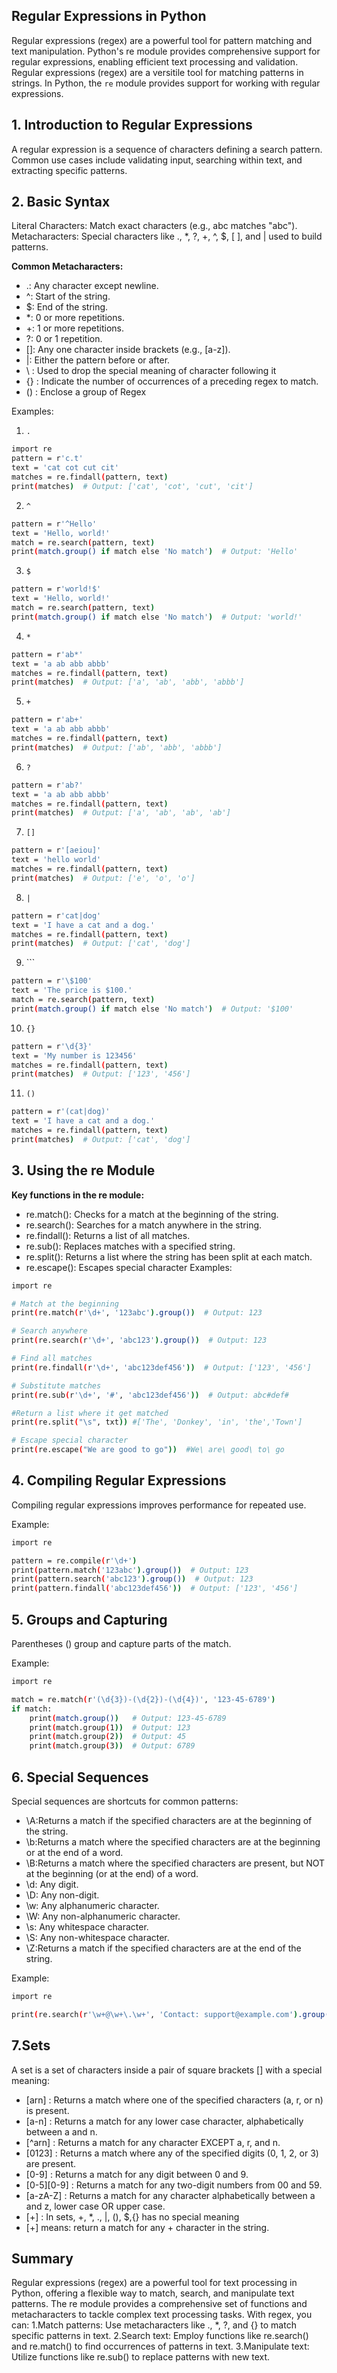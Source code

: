 ## Regular Expressions in Python

Regular expressions (regex) are a powerful tool for pattern matching and text manipulation.
Python's re module provides comprehensive support for regular expressions, enabling efficient text processing and validation.
Regular expressions (regex) are a versitile tool for matching patterns in strings. In Python, the `re` module provides support for working with regular expressions.

## 1. Introduction to Regular Expressions

A regular expression is a sequence of characters defining a search pattern. Common use cases include validating input, searching within text, and extracting
specific patterns.

## 2. Basic Syntax

Literal Characters: Match exact characters (e.g., abc matches "abc").
Metacharacters: Special characters like ., \*, ?, +, ^, $, [ ], and | used to build patterns.

**Common Metacharacters:**

- .: Any character except newline.
- ^: Start of the string.
- $: End of the string.
- \*: 0 or more repetitions.
- +: 1 or more repetitions.
- ?: 0 or 1 repetition.
- []: Any one character inside brackets (e.g., [a-z]).
- |: Either the pattern before or after.
- \ : Used to drop the special meaning of character following it
- {} : Indicate the number of occurrences of a preceding regex to match.
- () : Enclose a group of Regex

Examples:

1. `.`

```bash
import re
pattern = r'c.t'
text = 'cat cot cut cit'
matches = re.findall(pattern, text)
print(matches)  # Output: ['cat', 'cot', 'cut', 'cit']
```

2. `^`

```bash
pattern = r'^Hello'
text = 'Hello, world!'
match = re.search(pattern, text)
print(match.group() if match else 'No match')  # Output: 'Hello'
```

3. `$`

```bash
pattern = r'world!$'
text = 'Hello, world!'
match = re.search(pattern, text)
print(match.group() if match else 'No match')  # Output: 'world!'
```

4. `*`

```bash
pattern = r'ab*'
text = 'a ab abb abbb'
matches = re.findall(pattern, text)
print(matches)  # Output: ['a', 'ab', 'abb', 'abbb']
```

5. `+`

```bash
pattern = r'ab+'
text = 'a ab abb abbb'
matches = re.findall(pattern, text)
print(matches)  # Output: ['ab', 'abb', 'abbb']
```

6. `?`

```bash
pattern = r'ab?'
text = 'a ab abb abbb'
matches = re.findall(pattern, text)
print(matches)  # Output: ['a', 'ab', 'ab', 'ab']
```

7. `[]`

```bash
pattern = r'[aeiou]'
text = 'hello world'
matches = re.findall(pattern, text)
print(matches)  # Output: ['e', 'o', 'o']
```

8. `|`

```bash
pattern = r'cat|dog'
text = 'I have a cat and a dog.'
matches = re.findall(pattern, text)
print(matches)  # Output: ['cat', 'dog']
```

9. `\``

```bash
pattern = r'\$100'
text = 'The price is $100.'
match = re.search(pattern, text)
print(match.group() if match else 'No match')  # Output: '$100'
```

10. `{}`

```bash
pattern = r'\d{3}'
text = 'My number is 123456'
matches = re.findall(pattern, text)
print(matches)  # Output: ['123', '456']
```

11. `()`

```bash
pattern = r'(cat|dog)'
text = 'I have a cat and a dog.'
matches = re.findall(pattern, text)
print(matches)  # Output: ['cat', 'dog']
```

## 3. Using the re Module

**Key functions in the re module:**

- re.match(): Checks for a match at the beginning of the string.
- re.search(): Searches for a match anywhere in the string.
- re.findall(): Returns a list of all matches.
- re.sub(): Replaces matches with a specified string.
- re.split(): Returns a list where the string has been split at each match.
- re.escape(): Escapes special character
  Examples:

```bash
import re

# Match at the beginning
print(re.match(r'\d+', '123abc').group())  # Output: 123

# Search anywhere
print(re.search(r'\d+', 'abc123').group())  # Output: 123

# Find all matches
print(re.findall(r'\d+', 'abc123def456'))  # Output: ['123', '456']

# Substitute matches
print(re.sub(r'\d+', '#', 'abc123def456'))  # Output: abc#def#

#Return a list where it get matched
print(re.split("\s", txt)) #['The', 'Donkey', 'in', 'the','Town']

# Escape special character
print(re.escape("We are good to go"))  #We\ are\ good\ to\ go
```

## 4. Compiling Regular Expressions

Compiling regular expressions improves performance for repeated use.

Example:

```bash
import re

pattern = re.compile(r'\d+')
print(pattern.match('123abc').group())  # Output: 123
print(pattern.search('abc123').group())  # Output: 123
print(pattern.findall('abc123def456'))  # Output: ['123', '456']

```

## 5. Groups and Capturing

Parentheses () group and capture parts of the match.

Example:

```bash
import re

match = re.match(r'(\d{3})-(\d{2})-(\d{4})', '123-45-6789')
if match:
    print(match.group())   # Output: 123-45-6789
    print(match.group(1))  # Output: 123
    print(match.group(2))  # Output: 45
    print(match.group(3))  # Output: 6789
```

## 6. Special Sequences

Special sequences are shortcuts for common patterns:

- \A:Returns a match if the specified characters are at the beginning of the string.
- \b:Returns a match where the specified characters are at the beginning or at the end of a word.
- \B:Returns a match where the specified characters are present, but NOT at the beginning (or at the end) of a word.
- \d: Any digit.
- \D: Any non-digit.
- \w: Any alphanumeric character.
- \W: Any non-alphanumeric character.
- \s: Any whitespace character.
- \S: Any non-whitespace character.
- \Z:Returns a match if the specified characters are at the end of the string.

Example:

```bash
import re

print(re.search(r'\w+@\w+\.\w+', 'Contact: support@example.com').group())  # Output: support@example.com
```

## 7.Sets

A set is a set of characters inside a pair of square brackets [] with a special meaning:

- [arn] : Returns a match where one of the specified characters (a, r, or n) is present.
- [a-n] : Returns a match for any lower case character, alphabetically between a and n.
- [^arn] : Returns a match for any character EXCEPT a, r, and n.
- [0123] : Returns a match where any of the specified digits (0, 1, 2, or 3) are present.
- [0-9] : Returns a match for any digit between 0 and 9.
- [0-5][0-9] : Returns a match for any two-digit numbers from 00 and 59.
- [a-zA-Z] : Returns a match for any character alphabetically between a and z, lower case OR upper case.
- [+] : In sets, +, \*, ., |, (), $,{} has no special meaning
- [+] means: return a match for any + character in the string.

## Summary

Regular expressions (regex) are a powerful tool for text processing in Python, offering a flexible way to match, search, and manipulate text patterns. The re module provides a comprehensive set of functions and metacharacters to tackle complex text processing tasks.
With regex, you can:
1.Match patterns: Use metacharacters like ., \*, ?, and {} to match specific patterns in text.
2.Search text: Employ functions like re.search() and re.match() to find occurrences of patterns in text.
3.Manipulate text: Utilize functions like re.sub() to replace patterns with new text.
